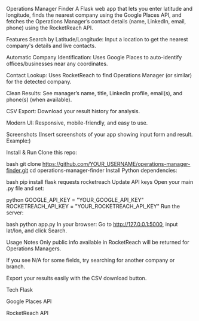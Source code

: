 Operations Manager Finder
A Flask web app that lets you enter latitude and longitude, finds the nearest company using the Google Places API, and fetches the Operations Manager’s contact details (name, LinkedIn, email, phone) using the RocketReach API.

Features
Search by Latitude/Longitude:
Input a location to get the nearest company's details and live contacts.

Automatic Company Identification:
Uses Google Places to auto-identify offices/businesses near any coordinates.

Contact Lookup:
Uses RocketReach to find Operations Manager (or similar) for the detected company.

Clean Results:
See manager’s name, title, LinkedIn profile, email(s), and phone(s) (when available).

CSV Export:
Download your result history for analysis.

Modern UI:
Responsive, mobile-friendly, and easy to use.

Screenshots
(Insert screenshots of your app showing input form and result. Example:)

Install & Run
Clone this repo:

bash
git clone https://github.com/YOUR_USERNAME/operations-manager-finder.git
cd operations-manager-finder
Install Python dependencies:

bash
pip install flask requests rocketreach
Update API keys
Open your main .py file and set:

python
GOOGLE_API_KEY = "YOUR_GOOGLE_API_KEY"
ROCKETREACH_API_KEY = "YOUR_ROCKETREACH_API_KEY"
Run the server:

bash
python app.py
In your browser:
Go to http://127.0.0.1:5000, input lat/lon, and click Search.


Usage Notes
Only public info available in RocketReach will be returned for Operations Managers.

If you see N/A for some fields, try searching for another company or branch.

Export your results easily with the CSV download button.

Tech
Flask

Google Places API

RocketReach API
